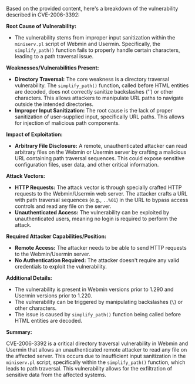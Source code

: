 Based on the provided content, here's a breakdown of the vulnerability described in CVE-2006-3392:

**Root Cause of Vulnerability:**

*   The vulnerability stems from improper input sanitization within the `miniserv.pl` script of Webmin and Usermin. Specifically, the `simplify_path()` function fails to properly handle certain characters, leading to a path traversal issue.

**Weaknesses/Vulnerabilities Present:**

*   **Directory Traversal:** The core weakness is a directory traversal vulnerability. The `simplify_path()` function, called before HTML entities are decoded, does not correctly sanitize backslashes ('\') or other characters. This allows attackers to manipulate URL paths to navigate outside the intended directories.
*   **Improper Input Sanitization:** The root cause is the lack of proper sanitization of user-supplied input, specifically URL paths. This allows for injection of malicious path components.

**Impact of Exploitation:**

*   **Arbitrary File Disclosure:** A remote, unauthenticated attacker can read arbitrary files on the Webmin or Usermin server by crafting a malicious URL containing path traversal sequences. This could expose sensitive configuration files, user data, and other critical information.

**Attack Vectors:**

*   **HTTP Requests:** The attack vector is through specially crafted HTTP requests to the Webmin/Usermin web server. The attacker crafts a URL with path traversal sequences (e.g., `..%01`) in the URL to bypass access controls and read any file on the server.
*   **Unauthenticated Access:** The vulnerability can be exploited by unauthenticated users, meaning no login is required to perform the attack.

**Required Attacker Capabilities/Position:**

*   **Remote Access:** The attacker needs to be able to send HTTP requests to the Webmin/Usermin server.
*   **No Authentication Required:** The attacker doesn't require any valid credentials to exploit the vulnerability.

**Additional Details:**

*   The vulnerability is present in Webmin versions prior to 1.290 and Usermin versions prior to 1.220.
*   The vulnerability can be triggered by manipulating backslashes (`\`) or other characters.
*   The issue is caused by `simplify_path()` function being called before HTML entities are decoded.

**Summary:**

CVE-2006-3392 is a critical directory traversal vulnerability in Webmin and Usermin that allows an unauthenticated remote attacker to read any file on the affected server. This occurs due to insufficient input sanitization in the `miniserv.pl` script, specifically within the `simplify_path()` function, which leads to path traversal. This vulnerability allows for the exfiltration of sensitive data from the affected systems.